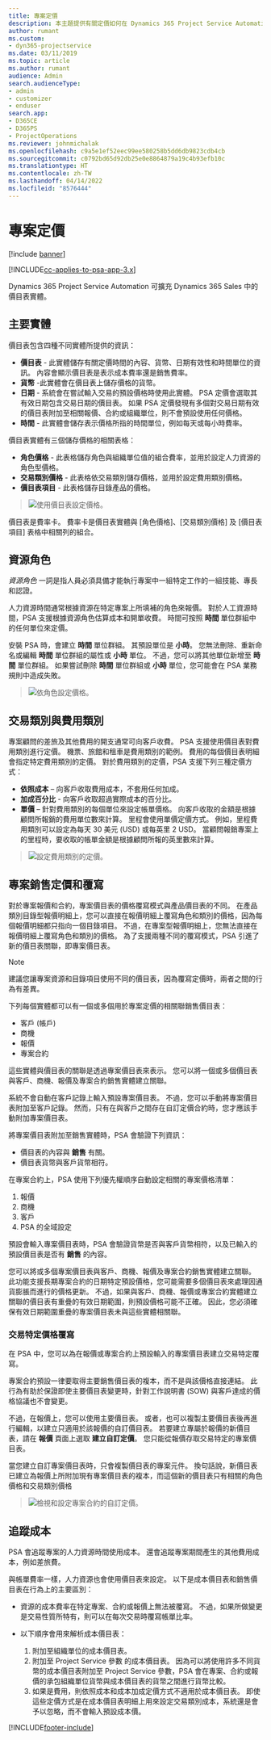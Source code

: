 ```yaml
---
title: 專案定價
description: 本主題提供有關定價如何在 Dynamics 365 Project Service Automation 中運作的資訊。
author: rumant
ms.custom:
- dyn365-projectservice
ms.date: 03/11/2019
ms.topic: article
ms.author: rumant
audience: Admin
search.audienceType:
- admin
- customizer
- enduser
search.app:
- D365CE
- D365PS
- ProjectOperations
ms.reviewer: johnmichalak
ms.openlocfilehash: c9a5e1ef52eec99ee580258b5dd6db9823cdb4cb
ms.sourcegitcommit: c0792bd65d92db25e0e8864879a19c4b93efb10c
ms.translationtype: HT
ms.contentlocale: zh-TW
ms.lasthandoff: 04/14/2022
ms.locfileid: "8576444"
---
```

# <a name="project-pricing"></a>專案定價 

[!include [banner](../includes/psa-now-project-operations.md)]

[!INCLUDE[cc-applies-to-psa-app-3.x](../includes/cc-applies-to-psa-app-3x.md)]

Dynamics 365 Project Service Automation 可擴充 Dynamics 365 Sales 中的價目表實體。 

## <a name="key-entities"></a>主要實體

價目表包含四種不同實體所提供的資訊：

- **價目表** - 此實體儲存有關定價時間的內容、貨幣、日期有效性和時間單位的資訊。 內容會顯示價目表是表示成本費率還是銷售費率。 
- **貨幣** -此實體會在價目表上儲存價格的貨幣。 
- **日期** - 系統會在嘗試輸入交易的預設價格時使用此實體。 PSA 定價會選取其有效日期包含交易日期的價目表。 如果 PSA 定價發現有多個對交易日期有效的價目表附加至相關報價、合約或組織單位，則不會預設使用任何價格。 
- **時間** - 此實體會儲存表示價格所指的時間單位，例如每天或每小時費率。 

價目表實體有三個儲存價格的相關表格：

  - **角色價格** - 此表格儲存角色與組織單位值的組合費率，並用於設定人力資源的角色型價格。
  - **交易類別價格** - 此表格依交易類別儲存價格，並用於設定費用類別價格。
  - **價目表項目** - 此表格儲存目錄產品的價格。

> ![使用價目表設定價格。](media/basic-guide-12.png)
 
價目表是費率卡。 費率卡是價目表實體與 [角色價格]、[交易類別價格] 及 [價目表項目] 表格中相關列的組合。

## <a name="resource-roles"></a>資源角色

*資源角色* 一詞是指人員必須具備才能執行專案中一組特定工作的一組技能、專長和認證。

人力資源時間通常根據資源在特定專案上所填補的角色來報價。 對於人工資源時間，PSA 支援根據資源角色估算成本和開單收費。 時間可按照 **時間** 單位群組中的任何單位來定價。

安裝 PSA 時，會建立 **時間** 單位群組。 其預設單位是 **小時**。 您無法刪除、重新命名或編輯 **時間** 單位群組的屬性或 **小時** 單位。 不過，您可以將其他單位新增至 **時間** 單位群組。 如果嘗試刪除 **時間** 單位群組或 **小時** 單位，您可能會在 PSA 業務規則中造成失敗。

> ![依角色設定價格。](media/basic-guide-13.png)
 
## <a name="transaction-categories-and-expense-categories"></a>交易類別與費用類別

專案顧問的差旅及其他費用的開支通常可向客戶收費。 PSA 支援使用價目表對費用類別進行定價。 機票、旅館和租車是費用類別的範例。 費用的每個價目表明細會指定特定費用類別的定價。 對於費用類別的定價，PSA 支援下列三種定價方式：

- **依照成本** – 向客戶收取費用成本，不套用任何加成。
- **加成百分比** - 向客戶收取超過實際成本的百分比。 
- **單價** – 針對費用類別的每個單位來設定帳單價格。 向客戶收取的金額是根據顧問所報銷的費用單位數來計算。 里程會使用單價定價方式。 例如，里程費用類別可以設定為每天 30 美元 (USD) 或每英里 2 USD。 當顧問報銷專案上的里程時，要收取的帳單金額是根據顧問所報的英里數來計算。

> ![設定費用類別的定價。](media/basic-guide-14.png)
 
## <a name="project-sales-pricing-and-overrides"></a>專案銷售定價和覆寫

對於專案報價和合約，專案價目表的價格覆寫模式與產品價目表的不同。 在產品類別目錄型報價明細上，您可以直接在報價明細上覆寫角色和類別的價格，因為每個報價明細都只指向一個目錄項目。 不過，在專案型報價明細上，您無法直接在報價明細上覆寫角色和類別的價格。 為了支援兩種不同的覆寫模式，PSA 引進了新的價目表關聯，即專案價目表。

> [!NOTE]
> 建議您讓專案資源和目錄項目使用不同的價目表，因為覆寫定價時，兩者之間的行為有差異。

下列每個實體都可以有一個或多個用於專案定價的相關聯銷售價目表：

- 客戶 (帳戶) 
- 商機 
- 報價 
- 專案合約

這些實體與價目表的關聯是透過專案價目表來表示。 您可以將一個或多個價目表與客戶、商機、報價及專案合約銷售實體建立關聯。

系統不會自動在客戶記錄上輸入預設專案價目表。 不過，您可以手動將專案價目表附加至客戶記錄。 然而，只有在與客戶之間存在自訂定價合約時，您才應該手動附加專案價目表。 

將專案價目表附加至銷售實體時，PSA 會驗證下列資訊：

- 價目表的內容與 **銷售** 有關。 
- 價目表貨幣與客戶貨幣相符。 

在專案合約上，PSA 使用下列優先權順序自動設定相關的專案價格清單：

1. 報價
2. 商機
3. 客戶 
4. PSA 的全域設定

預設會輸入專案價目表時，PSA 會驗證貨幣是否與客戶貨幣相符，以及已輸入的預設價目表是否有 **銷售** 的內容。

您可以將或多個專案價目表與客戶、商機、報價及專案合約銷售實體建立關聯。 此功能支援長期專案合約的日期特定預設價格，您可能需要多個價目表來處理因通貨膨脹而進行的價格更新。 不過，如果與客戶、商機、報價或專案合約實體建立關聯的價目表有重疊的有效日期範圍，則預設價格可能不正確。 因此，您必須確保有效日期範圍重疊的專案價目表未與這些實體相關聯。

### <a name="deal-specific-price-overrides"></a>交易特定價格覆寫

在 PSA 中，您可以為在報價或專案合約上預設輸入的專案價目表建立交易特定覆寫。

專案合約預設一律要取得主要銷售價目表的複本，而不是與該價格直接連結。 此行為有助於保證即使主要價目表變更時，針對工作說明書 (SOW) 與客戶達成的價格協議也不會變更。

不過，在報價上，您可以使用主要價目表。 或者，也可以複製主要價目表後再進行編輯，以建立只適用於該報價的自訂價目表。 若要建立專屬於報價的新價目表，請在 **報價** 頁面上選取 **建立自訂定價**。 您只能從報價存取交易特定的專案價目表。 

當您建立自訂專案價目表時，只會複製價目表的專案元件。 換句話說，新價目表已建立為報價上所附加現有專案價目表的複本，而這個新的價目表只有相關的角色價格和交易類別價格

> ![檢視和設定專案合約的自訂定價。](media/basic-guide-15.png)
  
## <a name="tracking-costs"></a>追蹤成本

PSA 會追蹤專案的人力資源時間使用成本。 還會追蹤專案期間產生的其他費用成本，例如差旅費。

與帳單費率一樣，人力資源也會使用價目表來設定。 以下是成本價目表和銷售價目表在行為上的主要區別：

- 資源的成本費率在特定專案、合約或報價上無法被覆寫。 不過，如果所做變更是交易性質所特有，則可以在每次交易時覆寫帳單比率。 

- 以下順序會用來解析成本價目表：

    1. 附加至組織單位的成本價目表。
    2. 附加至 Project Service 參數 的成本價目表。 因為可以將使用許多不同貨幣的成本價目表附加至 Project Service 參數，PSA 會在專案、合約或報價的承包組織單位貨幣與成本價目表的貨幣之間進行貨幣比較。
    3. 如果是費用，則依照成本和成本加成定價方式不適用於成本價目表。 即使這些定價方式是在成本價目表明細上用來設定交易類別成本，系統還是會予以忽略，而不會輸入預設成本價。


[!INCLUDE[footer-include](../includes/footer-banner.md)]
